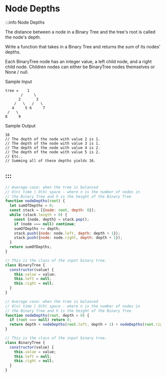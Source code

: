 # Node Depths

:::info Node Depths

The distance between a node in a Binary Tree and the tree's root is called the node's depth.

Write a function that takes in a Binary Tree and returns the sum of its nodes' depths.

Each BinaryTree node has an integer value, a left child node, and a right child node. Children nodes can either be BinaryTree nodes themselves or None / null.

Sample Input
```
tree =    1
       /     \
      2       3
    /   \   /   \
   4     5 6     7
 /   \
8     9
```

Sample Output
```
16
// The depth of the node with value 2 is 1.
// The depth of the node with value 3 is 1.
// The depth of the node with value 4 is 2.
// The depth of the node with value 5 is 2.
// Etc..
// Summing all of these depths yields 16.
```
:::
---

```js title="Solution 1"
// Average case: when the tree is balanced
// O(n) time | O(h) space - where n is the number of nodes in
// the Binary Tree and h is the height of the Binary Tree
function nodeDepths(root) {
  let sumOfDepths = 0;
  const stack = [{node: root, depth: 0}];
  while (stack.length > 0) {
    const {node, depth} = stack.pop();
    if (node === null) continue;
    sumOfDepths += depth;
    stack.push({node: node.left, depth: depth + 1});
    stack.push({node: node.right, depth: depth + 1});
  }
  return sumOfDepths;
}

// This is the class of the input binary tree.
class BinaryTree {
  constructor(value) {
    this.value = value;
    this.left = null;
    this.right = null;
  }
}
```

```js title="Solution 2"
// Average case: when the tree is balanced
// O(n) time | O(h) space - where n is the number of nodes in
// the Binary Tree and h is the height of the Binary Tree
function nodeDepths(root, depth = 0) {
  if (root === null) return 0;
  return depth + nodeDepths(root.left, depth + 1) + nodeDepths(root.right, depth + 1);
}

// This is the class of the input binary tree.
class BinaryTree {
  constructor(value) {
    this.value = value;
    this.left = null;
    this.right = null;
  }
}
```
